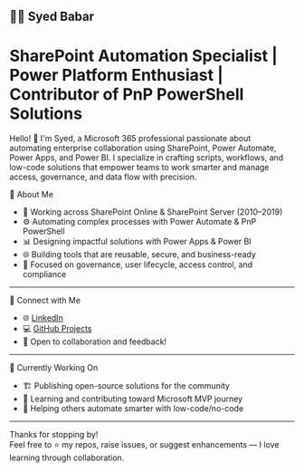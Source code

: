 ## 👨‍💻 Syed Babar
# SharePoint Automation Specialist | Power Platform Enthusiast | Contributor of PnP PowerShell Solutions

Hello! 👋 I'm Syed, a Microsoft 365 professional passionate about automating enterprise collaboration using SharePoint, Power Automate, Power Apps, and Power BI.
I specialize in crafting scripts, workflows, and low-code solutions that empower teams to work smarter and manage access, governance, and data flow with precision.

🚀 About Me
- 💼 Working across SharePoint Online & SharePoint Server (2010–2019)
- ⚙️ Automating complex processes with Power Automate & PnP PowerShell
- 📊 Designing impactful solutions with Power Apps & Power BI
- 🌐 Building tools that are reusable, secure, and business-ready
- 🧩 Focused on governance, user lifecycle, access control, and compliance

---
🔗 Connect with Me
- 🌐 [LinkedIn](https://www.linkedin.com/in/syedbabar056)
- 💻 [GitHub Projects](https://github.com/Syedbabar056)
- 📩 Open to collaboration and feedback!
---
📌 Currently Working On
- 🏗 Publishing open-source solutions for the community  
- 🧠 Learning and contributing toward Microsoft MVP journey  
- 🤝 Helping others automate smarter with low-code/no-code
---

Thanks for stopping by!  
Feel free to ⭐️ my repos, raise issues, or suggest enhancements — I love learning through collaboration.

